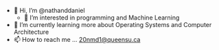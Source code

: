 - 👋 Hi, I’m @nathanddaniel
  - 👀 I’m interested in programming and Machine Learning
- 🌱 I’m currently learning more about Operating Systems and Computer Architecture
- 📫 How to reach me ... 20nmd1@queensu.ca

<!---
nathanddaniel/nathanddaniel is a ✨ special ✨ repository because its `README.md` (this file) appears on your GitHub profile.
You can click the Preview link to take a look at your changes.
--->
